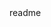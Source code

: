 <snippet>
<content><![CDATA[
# ${1:Sonomy Practice}
TODO:CSS HTMLタグやCSSなどの基礎知識を理解
## 目標
1. JSにチャレンジし、サイトに動きを加える
2. レスポンシブにする
3. スッキリしているコードを書く
]]></content>
<tabTrigger>readme</tabTrigger>
</snippet>